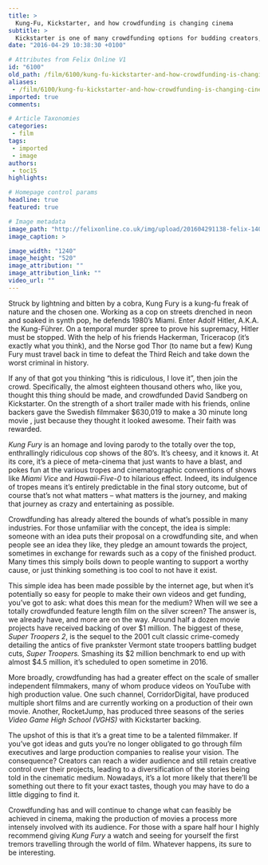 ```yaml
---
title: >
  Kung-Fu, Kickstarter, and how crowdfunding is changing cinema
subtitle: >
  Kickstarter is one of many crowdfunding options for budding creators, looking to shake up the world of cinema
date: "2016-04-29 10:38:30 +0100"

# Attributes from Felix Online V1
id: "6100"
old_path: /film/6100/kung-fu-kickstarter-and-how-crowdfunding-is-changing-cinema
aliases:
 - /film/6100/kung-fu-kickstarter-and-how-crowdfunding-is-changing-cinema
imported: true
comments:

# Article Taxonomies
categories:
 - film
tags:
 - imported
 - image
authors:
 - toc15
highlights:

# Homepage control params
headline: true
featured: true

# Image metadata
image_path: "http://felixonline.co.uk/img/upload/201604291138-felix-140313-kickstarter-screen-jb-1534p_405a41ea74f3acd3868abacbc5c32033.nbcnews-fp-1240-520.jpg"
image_caption: >

image_width: "1240"
image_height: "520"
image_attribution: ""
image_attribution_link: ""
video_url: ""
---
```


Struck by lightning and bitten by a cobra, Kung Fury is a kung-fu freak of nature and the chosen one. Working as a cop on streets drenched in neon and soaked in synth pop, he defends 1980’s Miami. Enter Adolf Hitler, A.K.A. the Kung-Führer. On a temporal murder spree to prove his supremacy, Hitler must be stopped. With the help of his friends Hackerman, Triceracop (it’s exactly what you think), and the Norse god Thor (to name but a few) Kung Fury must travel back in time to defeat the Third Reich and take down the worst criminal in history.

If any of that got you thinking “this is ridiculous, I love it”, then join the crowd. Specifically, the almost eighteen thousand others who, like you, thought this thing should be made, and crowdfunded David Sandberg on Kickstarter. On the strength of a short trailer made with his friends, online backers gave the Swedish filmmaker $630,019 to make a 30 minute long movie , just because they thought it looked awesome. Their faith was rewarded.

_Kung Fury_ is an homage and loving parody to the totally over the top, enthrallingly ridiculous cop shows of the 80’s. It’s cheesy, and it knows it. At its core, it’s a piece of meta-cinema that just wants to have a blast, and pokes fun at the various tropes and cinematographic conventions of shows like _Miami Vice_ and _Hawaii-Five-0_ to hilarious effect. Indeed, its indulgence of tropes means it’s entirely predictable in the final story outcome, but of course that’s not what matters – what matters is the journey, and making that journey as crazy and entertaining as possible.

Crowdfunding has already altered the bounds of what’s possible in many industries. For those unfamiliar with the concept, the idea is simple: someone with an idea puts their proposal on a crowdfunding site, and when people see an idea they like, they pledge an amount towards the project, sometimes in exchange for rewards such as a copy of the finished product. Many times this simply boils down to people wanting to support a worthy cause, or just thinking something is too cool to not have it exist.

This simple idea has been made possible by the internet age, but when it’s potentially so easy for people to make their own videos and get funding, you’ve got to ask: what does this mean for the medium? When will we see a totally crowdfunded feature length film on the silver screen? The answer is, we already have, and more are on the way. Around half a dozen movie projects have received backing of over $1 million. The biggest of these, _Super Troopers 2_, is the sequel to the 2001 cult classic crime-comedy detailing the antics of five prankster Vermont state troopers battling budget cuts, _Super Troopers._ Smashing its $2 million benchmark to end up with almost $4.5 million, it’s scheduled to open sometime in 2016.

More broadly, crowdfunding has had a greater effect on the scale of smaller independent filmmakers, many of whom produce videos on YouTube with high production value. One such channel, CorridorDigital, have produced multiple short films and are currently working on a production of their own movie. Another, RocketJump, has produced three seasons of the series _Video Game High School (VGHS)_ with Kickstarter backing.

The upshot of this is that it’s a great time to be a talented filmmaker. If you’ve got ideas and guts you’re no longer obligated to go through film executives and large production companies to realise your vision. The consequence? Creators can reach a wider audience and still retain creative control over their projects, leading to a diversification of the stories being told in the cinematic medium. Nowadays, it’s a lot more likely that there’ll be something out there to fit your exact tastes, though you may have to do a little digging to find it.

Crowdfunding has and will continue to change what can feasibly be achieved in cinema, making the production of movies a process more intensely involved with its audience. For those with a spare half hour I highly recommend giving _Kung Fury_ a watch and seeing for yourself the first tremors travelling through the world of film. Whatever happens, its sure to be interesting.
